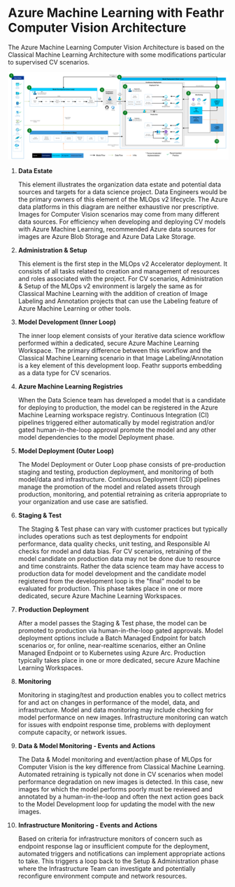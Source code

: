 # Azure Machine Learning with Feathr Computer Vision Architecture

The Azure Machine Learning Computer Vision Architecture is based on the Classical Machine Learning Architecture with some modifications particular to supervised CV scenarios.

![Azure Machine Learning Computer Vision Architecture](media/AzureML_SupervisedCV_Architecture_with_Feathr.png)

1. **Data Estate**

   This element illustrates the organization data estate and potential data sources and targets for a data science project. Data Engineers would be the primary owners of this element of the MLOps v2 lifecycle. The Azure data platforms in this diagram are neither exhaustive nor prescriptive. Images for Computer Vision scenarios may come from many different data sources. For efficiency when developing and deploying CV models with Azure Machine Learning, recommended Azure data sources for images are Azure Blob Storage and Azure Data Lake Storage.
2. **Administration & Setup**

   This element is the first step in the MLOps v2 Accelerator deployment. It consists of all tasks related to creation and management of resources and roles associated with the project. For CV scenarios, Administration & Setup of the MLOps v2 environment is largely the same as for Classical Machine Learning with the addition of creation of Image Labeling and Annotation projects that can use the Labeling feature of Azure Machine Learning or other tools.
3. **Model Development (Inner Loop)**

   The inner loop element consists of your iterative data science workflow performed within a dedicated, secure Azure Machine Learning Workspace. The primary difference between this workflow and the Classical Machine Learning scenario in that Image Labeling/Annotation is a key element of this development loop. Feathr supports embedding as a data type for CV scenarios.
4. **Azure Machine Learning Registries**

   When the Data Science team has developed a model that is a candidate for deploying to production, the model can be registered in the Azure Machine Learning workspace registry. Continuous Integration (CI) pipelines triggered either automatically by model registration and/or gated human-in-the-loop approval promote the model and any other model dependencies to the model Deployment phase.
5. **Model Deployment (Outer Loop)**

   The Model Deployment or Outer Loop phase consists of pre-production staging and testing, production deployment, and monitoring of both model/data and infrastructure. Continuous Deployment (CD) pipelines manage the promotion of the model and related assets through production, monitoring, and potential retraining as criteria appropriate to your organization and use case are satisfied.
6. **Staging & Test**

   The Staging & Test phase can vary with customer practices but typically includes operations such as test deployments for endpoint performance, data quality checks, unit testing, and Responsible AI checks for model and data bias. For CV scenarios, retraining of the model candidate on production data may not be done due to resource and time constraints. Rather the data science team may have access to production data for model development and the candidate model registered from the development loop is the "final" model to be evaluated for production. This phase takes place in one or more dedicated, secure Azure Machine Learning Workspaces.
7. **Production Deployment**

   After a model passes the Staging & Test phase, the model can be promoted to production via human-in-the-loop gated approvals. Model deployment options include a Batch Managed Endpoint for batch scenarios or, for online, near-realtime scenarios, either an Online Managed Endpoint or to Kubernetes using Azure Arc. Production typically takes place in one or more dedicated, secure Azure Machine Learning Workspaces.
8. **Monitoring**

   Monitoring in staging/test and production enables you to collect metrics for and act on changes in performance of the model, data, and infrastructure. Model and data monitoring may include checking for model performance on new images. Infrastructure monitoring can watch for issues with endpoint response time, problems with deployment compute capacity, or network issues.
9. **Data & Model Monitoring - Events and Actions**

   The Data & Model monitoring and event/action phase of MLOps for Computer Vision is the key difference from Classical Machine Learning.  Automated retraining is typically not done in CV scenarios when model performance degradation on new images is detected. In this case, new images for which the model performs poorly must be reviewed and annotated by a human-in-the-loop and often the next action goes back to the Model Development loop for updating the model with the new images.
10. **Infrastructure Monitoring - Events and Actions**

    Based on criteria for infrastructure monitors of concern such as endpoint response lag or insufficient compute for the deployment, automated triggers and notifications can implement appropriate actions to take. This triggers a loop back to the Setup & Administration phase where the Infrastructure Team can investigate and potentially reconfigure environment compute and network resources.
